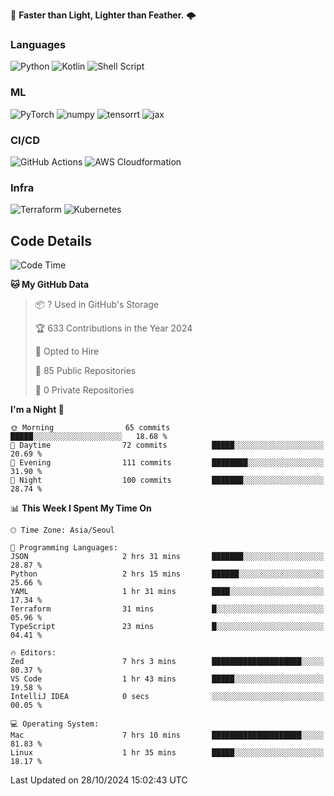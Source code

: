 :rocket: **Faster than Light, Lighter than Feather.** 🌩️


### Languages
![Python](https://img.shields.io/badge/python-3670A0?style=for-the-badge&logo=python&logoColor=ffdd54) ![Kotlin](https://img.shields.io/badge/kotlin-%237F52FF.svg?style=for-the-badge&logo=kotlin&logoColor=white) ![Shell Script](https://img.shields.io/badge/shell_script-%23121011.svg?style=for-the-badge&logo=gnu-bash&logoColor=white)


### ML
<img alt="PyTorch" src ="https://img.shields.io/badge/PyTorch-EE4C2C.svg?&style=for-the-badge&logo=PyTorch&logoColor=white"/> <img alt="numpy" src ="https://img.shields.io/badge/NumPy-013243.svg?&style=for-the-badge&logo=NumPy&logoColor=white"/> ![tensorrt](https://img.shields.io/badge/tensorrt_&_triton-000000.svg?style=for-the-badge&logo=nVIDIA&logoColor=green) ![jax](https://img.shields.io/badge/jax(novice)-%23ffffff.svg?style=for-the-badge&logo=tensorflow&logoColor=blue)


### CI/CD

![GitHub Actions](https://img.shields.io/badge/github%20actions-%232671E5.svg?style=for-the-badge&logo=githubactions&logoColor=white) ![AWS Cloudformation](https://img.shields.io/badge/AWS_Cloudformation-%23FF9900.svg?style=for-the-badge&logo=amazonwebservices&logoColor=white) 

### Infra 

![Terraform](https://img.shields.io/badge/terraform-%235835CC.svg?style=for-the-badge&logo=terraform&logoColor=white) ![Kubernetes](https://img.shields.io/badge/k3s(novice)-%23326ce5.svg?style=for-the-badge&logo=kubernetes&logoColor=white)

## Code Details

<!--START_SECTION:waka-->
![Code Time](http://img.shields.io/badge/Code%20Time-569%20hrs%2018%20mins-blue)

**🐱 My GitHub Data** 

> 📦 ? Used in GitHub's Storage 
 > 
> 🏆 633 Contributions in the Year 2024
 > 
> 💼 Opted to Hire
 > 
> 📜 85 Public Repositories 
 > 
> 🔑 0 Private Repositories 
 > 
**I'm a Night 🦉** 

```text
🌞 Morning                65 commits          █████░░░░░░░░░░░░░░░░░░░░   18.68 % 
🌆 Daytime                72 commits          █████░░░░░░░░░░░░░░░░░░░░   20.69 % 
🌃 Evening                111 commits         ████████░░░░░░░░░░░░░░░░░   31.90 % 
🌙 Night                  100 commits         ███████░░░░░░░░░░░░░░░░░░   28.74 % 
```


📊 **This Week I Spent My Time On** 

```text
🕑︎ Time Zone: Asia/Seoul

💬 Programming Languages: 
JSON                     2 hrs 31 mins       ███████░░░░░░░░░░░░░░░░░░   28.87 % 
Python                   2 hrs 15 mins       ██████░░░░░░░░░░░░░░░░░░░   25.66 % 
YAML                     1 hr 31 mins        ████░░░░░░░░░░░░░░░░░░░░░   17.34 % 
Terraform                31 mins             █░░░░░░░░░░░░░░░░░░░░░░░░   05.96 % 
TypeScript               23 mins             █░░░░░░░░░░░░░░░░░░░░░░░░   04.41 % 

🔥 Editors: 
Zed                      7 hrs 3 mins        ████████████████████░░░░░   80.37 % 
VS Code                  1 hr 43 mins        █████░░░░░░░░░░░░░░░░░░░░   19.58 % 
IntelliJ IDEA            0 secs              ░░░░░░░░░░░░░░░░░░░░░░░░░   00.05 % 

💻 Operating System: 
Mac                      7 hrs 10 mins       ████████████████████░░░░░   81.83 % 
Linux                    1 hr 35 mins        █████░░░░░░░░░░░░░░░░░░░░   18.17 % 
```


 Last Updated on 28/10/2024 15:02:43 UTC
<!--END_SECTION:waka-->
